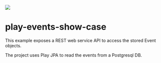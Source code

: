 [<img src="https://img.shields.io/travis/playframework/play-java-starter-example.svg"/>](https://travis-ci.org/playframework/play-java-starter-example)

# play-events-show-case

This example exposes a REST web service API to access the stored Event objects.

The project uses Play JPA to read the events from a Postgresql DB.
   